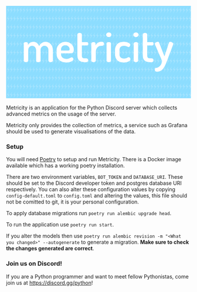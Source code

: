 ![Metricity Banner](./docs/banner.png)

Metricity is an application for the Python Discord server which collects advanced metrics on the usage of the server.

Metricity only provides the collection of metrics, a service such as Grafana should be used to generate visualisations of the data.

### Setup

You will need [Poetry](https://python-poetry.org) to setup and run Metricity. There is a Docker image available which has a working poetry installation.

There are two environment variables, `BOT_TOKEN` and `DATABASE_URI`. These should be set to the Discord developer token and postgres database URI respectively. You can also alter these configuration values by copying `config-default.toml` to `config.toml` and altering the values, this file should not be comitted to git, it is your personal configuration.

To apply database migrations run `poetry run alembic upgrade head`.

To run the application use `poetry run start`.

If you alter the models then use `poetry run alembic revision -m "<What you changed>" --autogenerate` to generate a migration. **Make sure to check the changes generated are correct**.

### Join us on Discord!

If you are a Python programmer and want to meet fellow Pythonistas, come join us at <https://discord.gg/python>!

